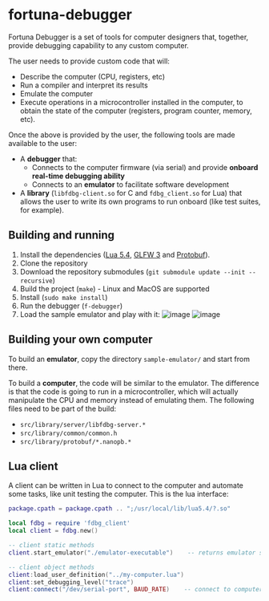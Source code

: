 # fortuna-debugger

Fortuna Debugger is a set of tools for computer designers that, together, provide debugging capability to any custom computer.

The user needs to provide custom code that will:

* Describe the computer (CPU, registers, etc)
* Run a compiler and interpret its results
* Emulate the computer
* Execute operations in a microcontroller installed in the computer, to obtain the state of the computer (registers, program counter, memory, etc).

Once the above is provided by the user, the following tools are made available to the user:

* A **debugger** that:
  * Connects to the computer firmware (via serial) and provide **onboard real-time debugging ability**
  * Connects to an **emulator** to facilitate software development
* A **library** (`libfdbg-client.so` for C and `fdbg_client.so` for Lua) that allows the user to write its own programs to run onboard (like test suites, for example).

## Building and running

1. Install the dependencies ([Lua 5.4](https://www.lua.org/), [GLFW 3](https://www.glfw.org/) and [Protobuf](https://protobuf.dev/)).
2. Clone the repository
3. Download the repository submodules (`git submodule update --init --recursive`)
4. Build the project (`make`) - Linux and MacOS are supported
5. Install (`sudo make install`)
6. Run the debugger (`f-debugger`)
7. Load the sample emulator and play with it:
   ![image](https://github.com/fortuna-computers/fortuna-debugger/assets/84652/e9f5a49b-612b-4ad5-9047-ba9ae941dba8)
   ![image](https://github.com/fortuna-computers/fortuna-debugger/assets/84652/8b5baea0-77e5-412a-b2c2-aed93c552aec)

## Building your own computer

To build an **emulator**, copy the directory `sample-emulator/` and start from there.

To build a **computer**, the code will be similar to the emulator. The difference is that the code is going to run in a microcontroller, which will actually manipulate the CPU and memory instead of emulating them. The following files need to be part of the build:
- `src/library/server/libfdbg-server.*`
- `src/library/common/common.h`
- `src/library/protobuf/*.nanopb.*`

## Lua client

A client can be written in Lua to connect to the computer and automate some tasks, like unit testing the computer. This is the lua interface:

```lua
package.cpath = package.cpath .. ";/usr/local/lib/lua5.4/?.so"

local fdbg = require 'fdbg_client'
local client = fdbg.new()

-- client static methods
client.start_emulator("./emulator-executable")    -- returns emulator serial port

-- client object methods
client:load_user_definition("../my-computer.lua")
client:set_debugging_level("trace")
client:connect("/dev/serial-port", BAUD_RATE)    -- connect to computer


```
